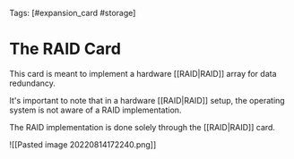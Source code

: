 Tags: [#expansion_card #storage]

# The RAID Card

This card is meant to implement a hardware [[RAID|RAID]] array for data redundancy.

It's important to note that in a hardware [[RAID|RAID]] setup, the operating system is not aware of a RAID implementation.

The RAID implementation is done solely through the [[RAID|RAID]] card.

![[Pasted image 20220814172240.png]]